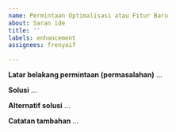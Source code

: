 ```yaml
---
name: Permintaan Optimalisasi atau Fitur Baru
about: Saran ide
title: ''
labels: enhancement
assignees: frenyaif

---
```


**Latar belakang permintaan (permasalahan)**
...

**Solusi**
...

**Alternatif solusi**
...

**Catatan tambahan**
...
